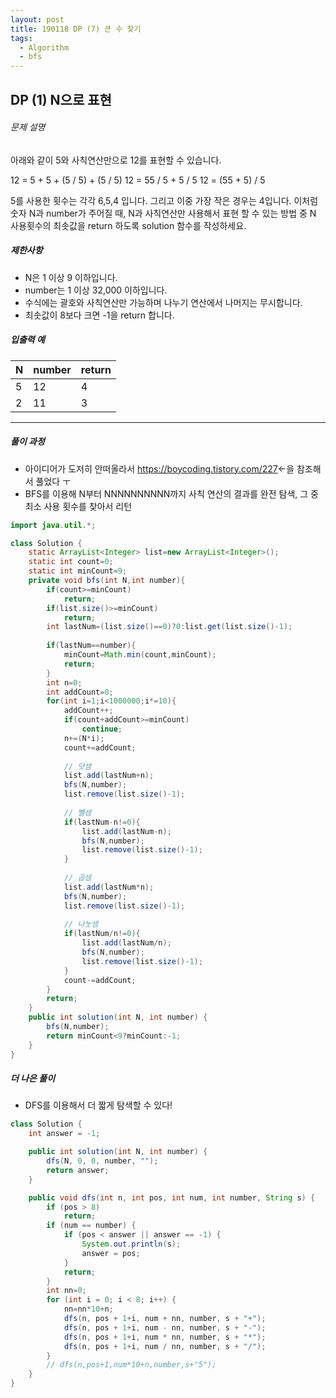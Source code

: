 ```yaml
---
layout: post
title: 190118 DP (7) 큰 수 찾기
tags:
  - Algorithm
  - bfs
---
```


## DP (1) N으로 표현

###### 문제 설명

아래와 같이 5와 사칙연산만으로 12를 표현할 수 있습니다.

12 = 5 + 5 + (5 / 5) + (5 / 5)
12 = 55 / 5 + 5 / 5
12 = (55 + 5) / 5

5를 사용한 횟수는 각각 6,5,4 입니다. 그리고 이중 가장 작은 경우는 4입니다.
이처럼 숫자 N과 number가 주어질 때, N과 사칙연산만 사용해서 표현 할 수 있는 방법 중 N 사용횟수의 최솟값을 return 하도록 solution 함수를 작성하세요.

##### 제한사항

- N은 1 이상 9 이하입니다.
- number는 1 이상 32,000 이하입니다.
- 수식에는 괄호와 사칙연산만 가능하며 나누기 연산에서 나머지는 무시합니다.
- 최솟값이 8보다 크면 -1을 return 합니다.

##### 입출력 예

| N    | number | return |
| ---- | ------ | ------ |
| 5    | 12     | 4      |
| 2    | 11     | 3      |



------

##### 풀이 과정

- 아이디어가 도저히 안떠올라서 https://boycoding.tistory.com/227<-을 참조해서 풀었다 ㅜ
- BFS를 이용해 N부터 NNNNNNNNNN까지 사칙 연산의 결과를 완전 탐색, 그 중 최소 사용 횟수를 찾아서 리턴

```java
import java.util.*;

class Solution {
    static ArrayList<Integer> list=new ArrayList<Integer>();
    static int count=0;
    static int minCount=9;
    private void bfs(int N,int number){
        if(count>=minCount)
            return;
        if(list.size()>=minCount)
            return;
        int lastNum=(list.size()==0)?0:list.get(list.size()-1);
        
        if(lastNum==number){
            minCount=Math.min(count,minCount);
            return;
        }
        int n=0;
        int addCount=0;
        for(int i=1;i<1000000;i*=10){
            addCount++;
            if(count+addCount>=minCount)
                continue;
            n+=(N*i);
            count+=addCount;
            
            // 덧셈
            list.add(lastNum+n);
            bfs(N,number);
            list.remove(list.size()-1);
            
            // 뺄셈
            if(lastNum-n!=0){
                list.add(lastNum-n);
                bfs(N,number);
                list.remove(list.size()-1);
            }
            
            // 곱셈
            list.add(lastNum*n);
            bfs(N,number);
            list.remove(list.size()-1);
            
            // 나눗셈
            if(lastNum/n!=0){
                list.add(lastNum/n);
                bfs(N,number);
                list.remove(list.size()-1);
            }
            count-=addCount;
        }
        return;
    }
    public int solution(int N, int number) {
        bfs(N,number);
        return minCount<9?minCount:-1;
    }
}
```



##### 더 나은 풀이

- DFS를 이용해서 더 짧게 탐색할 수 있다!

```java
class Solution {
    int answer = -1;

    public int solution(int N, int number) {
        dfs(N, 0, 0, number, "");
        return answer;
    }

    public void dfs(int n, int pos, int num, int number, String s) {
        if (pos > 8)
            return;
        if (num == number) {
            if (pos < answer || answer == -1) {
                System.out.println(s);
                answer = pos;
            }
            return;
        }
        int nn=0;
        for (int i = 0; i < 8; i++) {
            nn=nn*10+n;
            dfs(n, pos + 1+i, num + nn, number, s + "+");
            dfs(n, pos + 1+i, num - nn, number, s + "-");
            dfs(n, pos + 1+i, num * nn, number, s + "*");
            dfs(n, pos + 1+i, num / nn, number, s + "/");
        }
        // dfs(n,pos+1,num*10+n,number,s+"5");
    }
}
```

